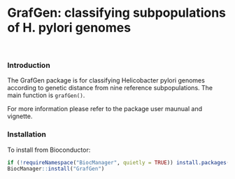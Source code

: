 # GrafGen: classifying subpopulations of H. pylori genomes
<br/>

### Introduction
The GrafGen package is for classifying Helicobacter pylori genomes
according to genetic distance from nine reference subpopulations.
The main function is `grafGen()`.

For more information please refer to the package user maunual and vignette.
<br/>

### Installation
To install from Bioconductor:
```r
if (!requireNamespace("BiocManager", quietly = TRUE)) install.packages("BiocManager") 
BiocManager::install("GrafGen") 
```

